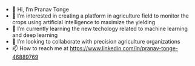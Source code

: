 - 👋 Hi, I’m Pranav Tonge
- 👀 I’m interested in creating a platform in agriculture field to monitor the crops using artificial intelligence to maximize the yielding
- 🌱 I’m currently learning the new techology related to machine learning and deep learning
- 💞️ I’m looking to collaborate with precision agriculture organizations 
- 📫 How to reach me at https://www.linkedin.com/in/pranav-tonge-46889769
